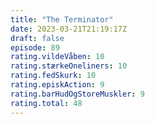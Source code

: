 ```yaml
---
title: "The Terminator"
date: 2023-03-21T21:19:17Z
draft: false
episode: 89
rating.vildeVåben: 10
rating.stærkeOneliners: 10
rating.fedSkurk: 10
rating.episkAction: 9
rating.barHudOgStoreMuskler: 9
rating.total: 48
---
```


